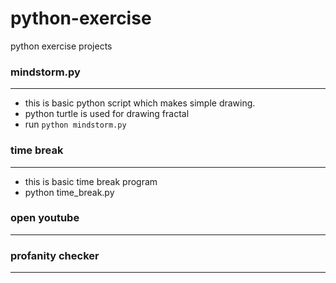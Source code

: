 # python-exercise
python exercise projects

### mindstorm.py 
- - -
- this is basic python script which makes simple drawing.
- python turtle is used for drawing fractal
- run `python mindstorm.py` 



### time break
- - -
- this is basic time break program 
- python time_break.py



### open youtube
- - -


### profanity checker
- - -
